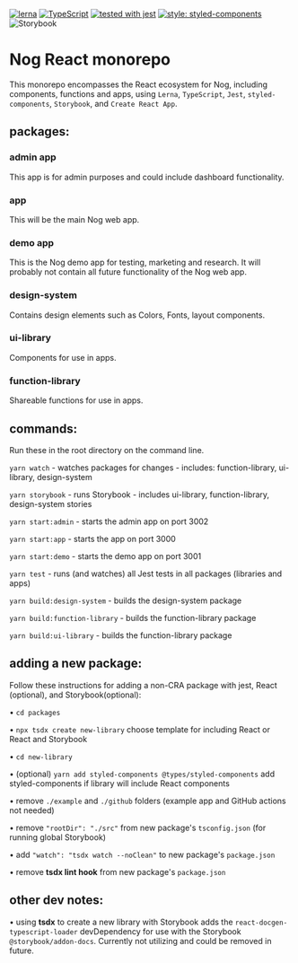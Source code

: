 [![lerna](https://img.shields.io/badge/maintained%20with-lerna-cc00ff.svg)](https://lerna.js.org/)
[![TypeScript](https://badges.frapsoft.com/typescript/code/typescript.svg?v=101)](https://github.com/ellerbrock/typescript-badges/)
[![tested with jest](https://img.shields.io/badge/tested_with-jest-99424f.svg)](https://github.com/facebook/jest)
[![style: styled-components](https://img.shields.io/badge/style-%F0%9F%92%85%20styled--components-orange.svg?colorB=daa357&colorA=db748e)](https://github.com/styled-components/styled-components)
![Storybook](https://cdn.jsdelivr.net/gh/storybookjs/brand@master/badge/badge-storybook.svg)

# Nog React monorepo

This monorepo encompasses the React ecosystem for Nog, including components, functions and apps, using `Lerna`, `TypeScript`, `Jest`, `styled-components`, `Storybook`, and `Create React App`.

## packages:

### admin app

This app is for admin purposes and could include dashboard functionality.

### app

This will be the main Nog web app.

### demo app

This is the Nog demo app for testing, marketing and research. It will probably not contain all future functionality of the Nog web app.

### design-system

Contains design elements such as Colors, Fonts, layout components.

### ui-library

Components for use in apps.

### function-library

Shareable functions for use in apps.

## commands:

Run these in the root directory on the command line.

`yarn watch` - watches packages for changes - includes: function-library, ui-library, design-system

`yarn storybook` - runs Storybook - includes ui-library, function-library, design-system stories

`yarn start:admin` - starts the admin app on port 3002

`yarn start:app` - starts the app on port 3000

`yarn start:demo` - starts the demo app on port 3001

`yarn test` - runs (and watches) all Jest tests in all packages (libraries and apps)

`yarn build:design-system` - builds the design-system package

`yarn build:function-library` - builds the function-library package

`yarn build:ui-library` - builds the function-library package

## adding a new package:

Follow these instructions for adding a non-CRA package with jest, React (optional), and Storybook(optional):

• `cd packages`

• `npx tsdx create new-library` choose template for including React or React and Storybook

• `cd new-library`

• (optional) `yarn add styled-components @types/styled-components` add styled-components if library will include React components

• remove `./example` and `./github` folders (example app and GitHub actions not needed)

• remove `"rootDir": "./src"` from new package's `tsconfig.json` (for running global Storybook)

• add `"watch": "tsdx watch --noClean"` to new package's `package.json`

• remove **tsdx lint hook** from new package's `package.json`

## other dev notes:

• using **tsdx** to create a new library with Storybook adds the `react-docgen-typescript-loader` devDependency for use with the Storybook `@storybook/addon-docs`. Currently not utilizing and could be removed in future.
